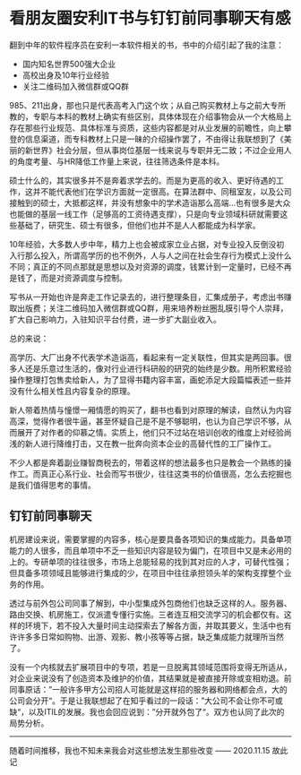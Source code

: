 # 看朋友圈安利IT书与钉钉前同事聊天有感

翻到中年的软件程序员在安利一本软件相关的书，书中的介绍引起了我的注意：

* 国内知名世界500强大企业
* 高校出身及10年行业经验
* 关注二维码加入微信群或QQ群

985、211出身，那也只是代表高考入门这个坎；从自己购买教材上与之前大专所教的，专职与本科的教材上确实有些区别，具体体现在介绍事物会从一个大格局上存在那些行业规范、具体标准与资质，这些内容都是对从业发展的前瞻性，向上攀登的信息渠道，而专科教材上只是一昧的介绍操作罢了，不由得让我联想到了《美丽的新世界》社会分层，但从事岗位基层一线来说与专职并无二致；不过企业用人的角度考量、与HR降低工作量上来说，往往筛选条件是本科。

硕士什么的，其实很多并不是奔着求学去的。而是为更高的收入、更好待遇的工作，这并不能代表他们在学识方面就一定很高。在算法群中、同租室友，以及公司接触到的硕士，大抵都这样，并没有想象中的学术造诣那么高端...也有很多是大众也能做的基层一线工作（足够高的工资待遇支撑），只是向专业领域科研就需要这些基础了，研究生、硕士有很多，但他们也并不是人人都能成为科学家。

10年经验，大多数人步中年，精力上也会被成家立业占据，对专业投入反倒没初入行那么投入，所谓高学历的也不例外，人与人之间在社会生存行为模式上没什么不同；真正的不同点那就是思想以及对资源的调度，钱累计到一定量时，已经不再是钱了，而是对资源调度与控制。

写书从一开始也许是奔走工作记录去的，进行整理条目，汇集成册子，考虑出书赚取出版费；关注二维码加入微信群或QQ群，用来培养粉丝圈乱膜引导个人崇拜，扩大自己影响力，入驻知识平台付费，进一步扩大副业收入。

总的来说：

高学历、大厂出身不代表学术造诣高，看起来有一定关联性，但其实是两回事。很多人还是乐意过生活的，像对行业进行科研般的研究的始终是少数。用所积累经验操作整理打包售卖给新人，为了显得书籍内容丰富，画蛇添足大段篇幅表述一些并没有什么相关性且内容复杂的原理。

新人带着热情与憧憬一厢情愿的购买了，翻书也看到对原理的解读，自然认为内容高深，觉得作者很牛逼，甚至怀疑自己是不是不够聪明，也认为自己学识不够，从而展开了对作者的仰慕之情。实质上，他们只不过站在培训创收的维度上对经验尚浅的新人进行降维打击，又在教一批奔向资本企业的高替代性的工厂操作工。

不少人都是奔着副业赚智商税去的，带着这样的想法最多也只是教会一个熟练的操作工。而真正心系行业、社会而写书很少，往往这类书的价值很高，怎么去挖掘也是我们值得思考的事情。

## 钉钉前同事聊天

机房建设来说，需要掌握的内容多，核心是要具备各项知识的集成能力。具备单项能力的人很多，而且单项中不乏一些知识内容是较为偏门，在项目中又是未必用的上的。专研单项的往往很多，市场上总能轻易的找到其对应的人才，可替代性强；但具备多项领域且能够进行集成的少，在项目中往往承担领头羊的架构支撑整个业务的作用。

透过与前外包公司同事了解到，中小型集成外包商他们也缺乏这样的人。服务器、路由交换、机房施工，仅派遣专懂行实施。三者连互相交流学习的机会都仅有。这样的环境下，若不投入大量时间主动探索去了解各方面，并取其要义，生活中也有许许多多日常如购物、出游、观影、教小孩等等占据，缺乏集成能力就理所当然了。

没有一个内核就去扩展项目中的专项，若是一旦脱离其领域范围将变得无所适从，对企业来说没有了创造资本及维护的价值，其结果就是被直接开除或变相劝退。前同事原话：”一般许多甲方公司招人可能就是这样招的服务器和网络都会点，大的公司会分开“。于是让我联想起了在知乎看过的一段话：”大公司不会让你不可或缺“，以及ITIL的发展。我也会回应说到：”分开就外包了“。双方也认同了此次的局势分析。

---

随着时间推移，我也不知未来我会对这些想法发生那些改变 —— 2020.11.15 故此记



